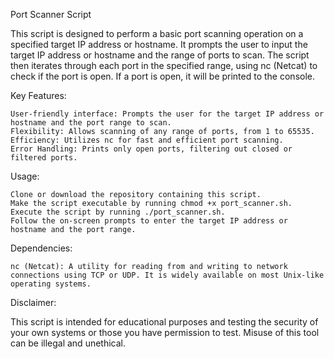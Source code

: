 Port Scanner Script

This script is designed to perform a basic port scanning operation on a specified target IP address or hostname. It prompts the user to input the target IP address or hostname and the range of ports to scan. The script then iterates through each port in the specified range, using nc (Netcat) to check if the port is open. If a port is open, it will be printed to the console.

Key Features:

    User-friendly interface: Prompts the user for the target IP address or hostname and the port range to scan.
    Flexibility: Allows scanning of any range of ports, from 1 to 65535.
    Efficiency: Utilizes nc for fast and efficient port scanning.
    Error Handling: Prints only open ports, filtering out closed or filtered ports.

Usage:

    Clone or download the repository containing this script.
    Make the script executable by running chmod +x port_scanner.sh.
    Execute the script by running ./port_scanner.sh.
    Follow the on-screen prompts to enter the target IP address or hostname and the port range.

Dependencies:

    nc (Netcat): A utility for reading from and writing to network connections using TCP or UDP. It is widely available on most Unix-like operating systems.

Disclaimer:

This script is intended for educational purposes and testing the security of your own systems or those you have permission to test. Misuse of this tool can be illegal and unethical.
